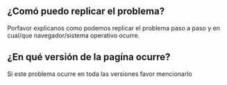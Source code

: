## ¿Comó puedo replicar el problema?
Porfavor explicanos como podemos replicar el problema paso a paso y en cual/que navegador/sistema operativo ocurre.
## ¿En qué versión de la pagína ocurre?
Si este problema ocurre en toda las versiones favor mencionarlo

